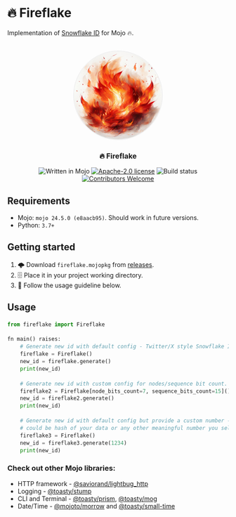 # 🔥 Fireflake

Implementation of [Snowflake ID](https://en.wikipedia.org/wiki/Snowflake_ID) for
Mojo 🔥.

<br />
<div align="center">
    <img style="border-radius: 100%; border: 2px solid rgba(0,0,0,0.05);" src="static/logo.jpg" alt="Logo" width="200" height="200">

  <h3 align="center">🔥 Fireflake</h3>

  <p align="center">

   ![Written in Mojo][language-shield]
   [![Apache-2.0 license][license-shield]][license-url]
   ![Build status][build-shield]
   <br/>
   [![Contributors Welcome][contributors-shield]][contributors-url]
  </p>
</div>

## Requirements

- Mojo: `mojo 24.5.0 (e8aacb95)`. Should work in future versions.
- Python: `3.7+`

## Getting started

1. 🌩️ Download `fireflake.mojopkg` from [releases](https://github.com/sazid/fireflake/releases).
2. 🗄️ Place it in your project working directory. 
3. 📝 Follow the usage guideline below.

## Usage

```python
from fireflake import Fireflake

fn main() raises:
    # Generate new id with default config - Twitter/X style Snowflake ID.
    fireflake = Fireflake()
    new_id = fireflake.generate()
    print(new_id)

    # Generate new id with custom config for nodes/sequence bit count.
    fireflake2 = Fireflake[node_bits_count=7, sequence_bits_count=15]()
    new_id = fireflake2.generate()
    print(new_id)

    # Generate new id with default config but provide a custom number - which
    # could be hash of your data or any other meaningful number you select.
    fireflake3 = Fireflake()
    new_id = fireflake3.generate(1234)
    print(new_id)
```

### Check out other Mojo libraries:

- HTTP framework - [@saviorand/lightbug_http](https://github.com/saviorand/lightbug_http)
- Logging - [@toasty/stump](https://github.com/thatstoasty/stump)
- CLI and Terminal - [@toasty/prism](https://github.com/thatstoasty/prism), [@toasty/mog](https://github.com/thatstoasty/mog)
- Date/Time - [@mojoto/morrow](https://github.com/mojoto/morrow.mojo) and [@toasty/small-time](https://github.com/thatstoasty/small-time)


[build-shield]: https://img.shields.io/github/actions/workflow/status/sazid/fireflake/.github%2Fworkflows%2Fpackage.yml
[language-shield]: https://img.shields.io/badge/language-mojo-orange
[license-shield]: https://img.shields.io/github/license/sazid/fireflake?logo=github
[license-url]: https://github.com/sazid/fireflake/blob/main/LICENSE
[contributors-shield]: https://img.shields.io/badge/contributors-welcome!-blue
[contributors-url]: https://github.com/sazid/fireflake#contributing
[discord-url]: https://discord.gg/VFWETkTgrr
